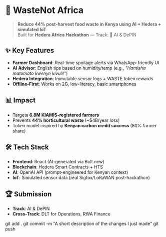 # 🌾 WasteNot Africa

> **Reduce 44% post-harvest food waste in Kenya using AI + Hedera + simulated IoT**  
> Built for **Hedera Africa Hackathon** — Track: 🤖 AI & DePIN

## ✨ Key Features
- **Farmer Dashboard**: Real-time spoilage alerts via WhatsApp-friendly UI
- **AI Advisor**: English tips based on humidity/temp (e.g., *"Hamisha matomato kwenye kivuli!"*)
- **Hedera Integration**: Immutable sensor logs + WASTE token rewards
- **Offline-First**: Works on 2G, low-literacy, basic smartphones

## 📊 Impact
- Targets **6.8M KIAMIS-registered farmers**
- Prevents **44% horticultural waste** (~$4B/year loss)
- Token model inspired by **Kenyan carbon credit success** (80% farmer share)

## 🛠️ Tech Stack
- **Frontend**: React (AI-generated via Bolt.new)
- **Blockchain**: Hedera Smart Contracts + HTS
- **AI**: OpenAI API (prompt-engineered for Kenyan context)
- **IoT**: Simulated sensor data (real Sigfox/LoRaWAN post-hackathon)

## 🏆 Submission
- **Track**: AI & DePIN
- **Cross-Track**: DLT for Operations, RWA Finance

git add .
git commit -m "A short description of the changes I just made"
git push